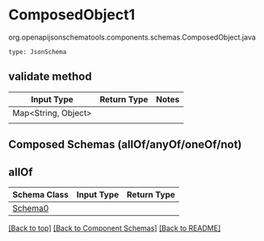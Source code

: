 # ComposedObject1
org.openapijsonschematools.components.schemas.ComposedObject.java
```
type: JsonSchema
```

## validate method
| Input Type | Return Type | Notes |
| ---------- | ----------- | ----- |
| Map<String, Object>
 |  | |

## Composed Schemas (allOf/anyOf/oneOf/not)
## allOf
Schema Class | Input Type | Return Type
------------ | ---------- | -----------
[Schema0](#) |  | 


[[Back to top]](#top) [[Back to Component Schemas]](../../../README.md#Component-Schemas) [[Back to README]](../../../README.md)
